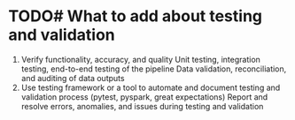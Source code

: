 TODO# 
What to add about testing and validation 
========================================
1. Verify functionality, accuracy, and quality
   Unit testing, integration testing, end-to-end testing of the pipeline
   Data validation, reconciliation, and auditing of data outputs
2. Use testing framework or a tool to automate and document testing and validation process (pytest, pyspark, great expectations)
   Report and resolve errors, anomalies, and issues during testing and validation